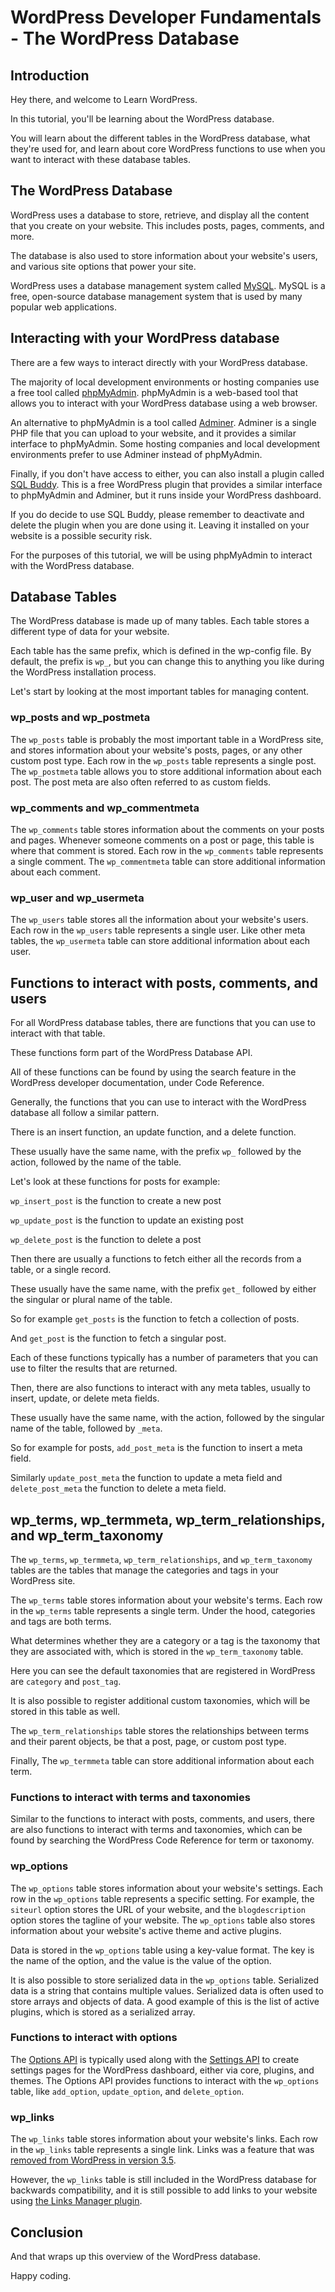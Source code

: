 # WordPress Developer Fundamentals - The WordPress Database

<!-- 
This area is for general notes about the tutorial script, and not to be recorded in the final audio/video.
PHP script to be used in the tutorial https://gist.github.com/jonathanbossenger/d96520acd6225ea969f091752a3bca8b
Any linked URLS do not need to be read out, as they will be displayed on screen.
Headings do not need to be read out, as they will be displayed on screen.
When reading things like function names or table names, it's not required to read out the _'s. So wp_posts can be read as "wp posts".
-->

## Introduction

Hey there, and welcome to Learn WordPress.

In this tutorial, you'll be learning about the WordPress database. 

You will learn about the different tables in the WordPress database, what they're used for, and learn about core WordPress functions to use when you want to interact with these database tables.

## The WordPress Database

WordPress uses a database to store, retrieve, and display all the content that you create on your website. This includes posts, pages, comments, and more. 

The database is also used to store information about your website's users, and various site options that power your site.

WordPress uses a database management system called [MySQL](https://www.mysql.com/). MySQL is a free, open-source database management system that is used by many popular web applications.

## Interacting with your WordPress database

There are a few ways to interact directly with your WordPress database. 
 
The majority of local development environments or hosting companies use a free tool called [phpMyAdmin](https://www.phpmyadmin.net/). phpMyAdmin is a web-based tool that allows you to interact with your WordPress database using a web browser.

An alternative to phpMyAdmin is a tool called [Adminer](https://www.adminer.org/). Adminer is a single PHP file that you can upload to your website, and it provides a similar interface to phpMyAdmin. Some hosting companies and local development environments prefer to use Adminer instead of phpMyAdmin.

Finally, if you don't have access to either, you can also install a plugin called [SQL Buddy](https://wordpress.org/plugins/sql-buddy/). This is a free WordPress plugin that provides a similar interface to phpMyAdmin and Adminer, but it runs inside your WordPress dashboard.

If you do decide to use SQL Buddy, please remember to deactivate and delete the plugin when you are done using it. Leaving it installed on your website is a possible security risk.

For the purposes of this tutorial, we will be using phpMyAdmin to interact with the WordPress database.

## Database Tables

The WordPress database is made up of many tables. Each table stores a different type of data for your website. 

Each table has the same prefix, which is defined in the wp-config file. By default, the prefix is `wp_`, but you can change this to anything you like during the WordPress installation process.

Let's start by looking at the most important tables for managing content. 

### wp_posts and wp_postmeta

The `wp_posts` table is probably the most important table in a WordPress site, and stores information about your website's posts, pages, or any other custom post type. Each row in the `wp_posts` table represents a single post. The `wp_postmeta` table allows you to store additional information about each post. The post meta are also often referred to as custom fields.

### wp_comments and wp_commentmeta

The `wp_comments` table stores information about the comments on your posts and pages. Whenever someone comments on a post or page, this table is where that comment is stored. Each row in the `wp_comments` table represents a single comment. The `wp_commentmeta` table can store additional information about each comment.

### wp_user and wp_usermeta

The `wp_users` table stores all the information about your website's users. Each row in the `wp_users` table represents a single user. Like other meta tables, the `wp_usermeta` table can store additional information about each user.

## Functions to interact with posts, comments, and users

For all WordPress database tables, there are functions that you can use to interact with that table. 

These functions form part of the WordPress Database API.

All of these functions can be found by using the search feature in the WordPress developer documentation, under Code Reference.

Generally, the functions that you can use to interact with the WordPress database all follow a similar pattern.

There is an insert function, an update function, and a delete function.

These usually have the same name, with the prefix `wp_` followed by the action, followed by the name of the table.

Let's look at these functions for posts for example: 

`wp_insert_post` is the function to create a new post

`wp_update_post` is the function to update an existing post

`wp_delete_post` is the function to delete a post

Then there are usually a functions to fetch either all the records from a table, or a single record.

These usually have the same name, with the prefix `get_` followed by either the singular or plural name of the table.

So for example `get_posts` is the function to fetch a collection of posts.

And `get_post` is the function to fetch a singular post.

Each of these functions typically has a number of parameters that you can use to filter the results that are returned.

Then, there are also functions to interact with any meta tables, usually to insert, update, or delete meta fields.

These usually have the same name, with the action, followed by the singular name of the table, followed by `_meta`.

So for example for posts, `add_post_meta` is the function to insert a meta field. 

Similarly `update_post_meta` the function to update a meta field and `delete_post_meta` the function to delete a meta field.

## wp_terms, wp_termmeta, wp_term_relationships, and wp_term_taxonomy

The `wp_terms`, `wp_termmeta`, `wp_term_relationships`, and `wp_term_taxonomy` tables are the tables that manage the categories and tags in your WordPress site.

The `wp_terms` table stores information about your website's terms. Each row in the `wp_terms` table represents a single term. Under the hood, categories and tags are both terms. 

What determines whether they are a category or a tag is the taxonomy that they are associated with, which is stored in the `wp_term_taxonomy` table. 

Here you can see the default taxonomies that are registered in WordPress are `category` and `post_tag`. 

It is also possible to register additional custom taxonomies, which will be stored in this table as well.

The `wp_term_relationships` table stores the relationships between terms and their parent objects, be that a post, page, or custom post type.

Finally, The `wp_termmeta` table can store additional information about each term.

### Functions to interact with terms and taxonomies

Similar to the functions to interact with posts, comments, and users, there are also functions to interact with terms and taxonomies, which can be found by searching the WordPress Code Reference for term or taxonomy.

### wp_options

The `wp_options` table stores information about your website's settings. Each row in the `wp_options` table represents a specific setting. For example, the `siteurl` option stores the URL of your website, and the `blogdescription` option stores the tagline of your website. The `wp_options` table also stores information about your website's active theme and active plugins. 

Data is stored in the `wp_options` table using a key-value format. The key is the name of the option, and the value is the value of the option. 

It is also possible to store serialized data in the `wp_options` table. Serialized data is a string that contains multiple values. Serialized data is often used to store arrays and objects of data. A good example of this is the list of active plugins, which is stored as a serialized array. 

### Functions to interact with options

The [Options API](https://developer.wordpress.org/apis/options/) is typically used along with the [Settings API](https://developer.wordpress.org/apis/settings/) to create settings pages for the WordPress dashboard, either via core, plugins, and themes. The Options API provides functions to interact with the `wp_options` table, like `add_option`, `update_option`, and `delete_option`.

### wp_links

The `wp_links` table stores information about your website's links. Each row in the `wp_links` table represents a single link. Links was a feature that was [removed from WordPress in version 3.5](https://core.trac.wordpress.org/ticket/21307).

However, the `wp_links` table is still included in the WordPress database for backwards compatibility, and it is still possible to add links to your website using [the Links Manager plugin](https://wordpress.org/plugins/link-manager/).

## Conclusion

And that wraps up this overview of the WordPress database. 

Happy coding.